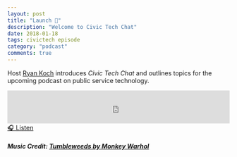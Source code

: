 ```yaml
---
layout: post
title: "Launch 🚀"
description: "Welcome to Civic Tech Chat"
date: 2018-01-18
tags: civictech episode
category: "podcast"
comments: true
---
```

Host [Ryan Koch](https://twitter.com/ryan_koch) introduces *Civic Tech Chat* and outlines topics for the upcoming podcast on public service technology.

<iframe width="100%" height="75" scrolling="no" frameborder="no" allow="autoplay" src="https://w.soundcloud.com/player/?url=https%3A//api.soundcloud.com/tracks/388896744&amp;color=%23070707&amp;auto_play=false&amp;hide_related=false&amp;show_comments=true&amp;show_user=true&amp;show_reposts=false&amp;show_teaser=true&amp;visual=true"></iframe>
<a href="https://soundcloud.com/user-227289754/00-introduction" target="_blank">🎧 Listen</a>

##### Music Credit: [Tumbleweeds by Monkey Warhol](http://freemusicarchive.org/music/Monkey_Warhol/Lonely_Hearts_Challenge/Monkey_Warhol_-_Tumbleweeds)

